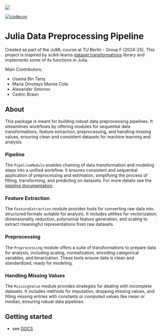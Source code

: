 <!-- developer docs -->
[![](https://img.shields.io/badge/docs-dev-blue.svg)](https://n1developer-ubt.github.io/data-preprocessing-juml/dev/)

[![codecov](https://codecov.io/gh/n1developer-ubt/data-preprocessing-juml/branch/main/graph/badge.svg)](https://codecov.io/gh/n1developer-ubt/data-preprocessing-juml)

# Julia Data Preprocessing Pipeline
Created as part of the JuML course at TU Berlin - Group F (2024-25). This project is inspired by scikit-learns [dataset transformations](https://scikit-learn.org/stable/data_transforms.html) library and implements some of its functions in Julia. 

Main Contributors:
- Usama Bin Tariq
- Maria Omotayo Mamie Cole
- Alexander Smirnov
- Cedric Braun

## About
This package is meant for building robust data preprocessing pipelines. It streamlines workflows by offering modules for sequential data transformations, feature extraction, preprocessing, and handling missing values, ensuring clean and consistent datasets for machine learning and analysis.

### Pipeline
The `PipelineModule` enables chaining of data transformation and modeling steps into a unified workflow. It ensures consistent and sequential application of preprocessing and estimation, simplifying the process of fitting, transforming, and predicting on datasets. For more details see the [pipeline documentation](docs/pipeline.md).

### Feature Extraction
The `FeatureExtraction` module provides tools for converting raw data into structured formats suitable for analysis. It includes utilities for vectorization, dimensionality reduction, polynomial feature generation, and scaling to extract meaningful representations from raw datasets.

### Preprocessing
The `Preprocessing` module offers a suite of transformations to prepare data for analysis, including scaling, normalization, encoding categorical variables, and binarization. These tools ensure data is clean and standardized, ready for modeling.

### Handling Missing Values
The `MissingValue` module provides strategies for dealing with incomplete datasets. It includes methods for imputation, dropping missing values, and filling missing entries with constants or computed values like mean or median, ensuring robust data pipelines.


## Getting started
-  see [DOCS](https://n1developer-ubt.github.io/data-preprocessing-juml/dev/)
